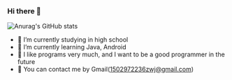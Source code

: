 ### Hi there 👋
![Anurag's GitHub stats](https://github-readme-stats.vercel.app/api?username=luoyingmm&show_icons=true&theme=flag-india)

- 🔭 I’m currently studying in high school
- 🌱 I’m currently learning Java, Android
- 🤔 I like programs very much, and I want to be a good programmer in the future
- 💬 You can contact me by Gmail(1502972236zwj@gmail.com)
